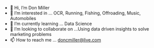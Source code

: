 - 👋 Hi, I’m Don Miller
- 👀 I’m interested in ... OCR, Running, Fishing, Offroading, Music, Automobiles
- 🌱 I’m currently learning ... Data Science
- 💞️ I’m looking to collaborate on ...Using data driven insights to solve marketing problems
- 📫 How to reach me ... doncmiller@live.com
 

<!---
Jeepofun/Jeepofun is a ✨ special ✨ repository because its `README.md` (this file) appears on your GitHub profile.
You can click the Preview link to take a look at your changes.
--->
